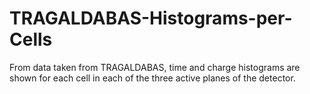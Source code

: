 # TRAGALDABAS-Histograms-per-Cells
 From data taken from TRAGALDABAS, time and charge histograms are shown for each cell in each of the three active planes of the detector.
